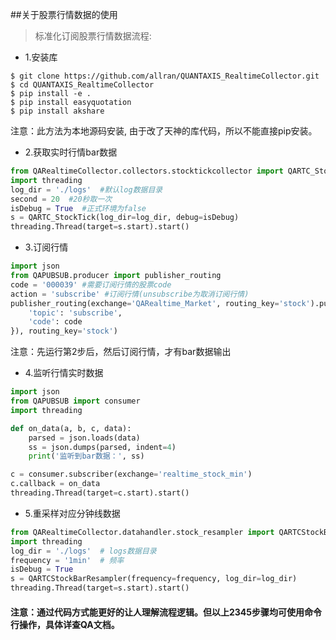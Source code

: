 ##关于股票行情数据的使用
> 标准化订阅股票行情数据流程:
- 1.安装库
```sybase
$ git clone https://github.com/allran/QUANTAXIS_RealtimeCollector.git
$ cd QUANTAXIS_RealtimeCollector
$ pip install -e .
$ pip install easyquotation
$ pip install akshare
```
注意：此方法为本地源码安装, 由于改了天神的库代码，所以不能直接pip安装。

- 2.获取实时行情bar数据
```python
from QARealtimeCollector.collectors.stocktickcollector import QARTC_StockTick
import threading
log_dir = './logs'  #默认log数据目录
second = 20  #20秒取一次
isDebug = True  #正式环境为false
s = QARTC_StockTick(log_dir=log_dir, debug=isDebug)
threading.Thread(target=s.start).start()
```

- 3.订阅行情
```python
import json
from QAPUBSUB.producer import publisher_routing
code = '000039' #需要订阅行情的股票code
action = 'subscribe' #订阅行情(unsubscribe为取消订阅行情)
publisher_routing(exchange='QARealtime_Market', routing_key='stock').pub(json.dumps({
    'topic': 'subscribe',
    'code': code
}), routing_key='stock')
```
注意：先运行第2步后，然后订阅行情，才有bar数据输出
- 4.监听行情实时数据
```python
import json
from QAPUBSUB import consumer
import threading

def on_data(a, b, c, data):
    parsed = json.loads(data)
    ss = json.dumps(parsed, indent=4)
    print('监听到bar数据：', ss)

c = consumer.subscriber(exchange='realtime_stock_min')
c.callback = on_data
threading.Thread(target=c.start).start()
```

- 5.重采样对应分钟线数据
```python
from QARealtimeCollector.datahandler.stock_resampler import QARTCStockBarResampler
import threading
log_dir = './logs'  # logs数据目录
frequency = '1min'  # 频率
isDebug = True
s = QARTCStockBarResampler(frequency=frequency, log_dir=log_dir)
threading.Thread(target=s.start).start()
```

#### 注意：通过代码方式能更好的让人理解流程逻辑。但以上2345步骤均可使用命令行操作，具体详查QA文档。

